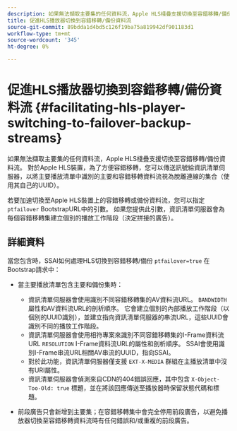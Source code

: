```yaml
---
description: 如果無法擷取主要集的任何資料流，Apple HLS棧疊支援切換至容錯移轉/備份資料流。 對於Apple HLS裝置，為了方便容錯移轉，您可以傳送訊號給資訊清單伺服器，以將主要播放清單中識別的主要和容錯移轉資料流視為脫離連線的集合（使用其自己的UUID）。
title: 促進HLS播放器切換到容錯移轉/備份資料流
source-git-commit: 89bdda1d4bd5c126f19ba75a819942df901183d1
workflow-type: tm+mt
source-wordcount: '345'
ht-degree: 0%

---
```



# 促進HLS播放器切換到容錯移轉/備份資料流 {#facilitating-hls-player-switching-to-failover-backup-streams}

如果無法擷取主要集的任何資料流，Apple HLS棧疊支援切換至容錯移轉/備份資料流。 對於Apple HLS裝置，為了方便容錯移轉，您可以傳送訊號給資訊清單伺服器，以將主要播放清單中識別的主要和容錯移轉資料流視為脫離連線的集合（使用其自己的UUID）。

若要加速切換至Apple HLS裝置上的容錯移轉或備份資料流，您可以指定 `ptfailover` BootstrapURL中的引數。 如果您提供此引數，資訊清單伺服器會為每個容錯移轉集建立個別的播放工作階段（決定拼接的廣告）。

## 詳細資料

當您包含時，SSAI如何處理HLS切換到容錯移轉/備份 `ptfailover=true` 在Bootstrap請求中：

* 當主要播放清單包含主要和備份集時：

   * 資訊清單伺服器會使用識別不同容錯移轉集的AV資料流URL。 `BANDWIDTH` 屬性和AV資料流URL的剖析順序。 它會建立個別的內部播放工作階段（以個別的UUID識別），並建立指向資訊清單伺服器的串流URL，這些UUID會識別不同的播放工作階段。
   * 資訊清單伺服器會使用相符專案來識別不同容錯移轉集的I-Frame資料流URL `RESOLUTION` I-Frame資料流URL的屬性和剖析順序。 SSAI會使用識別I-Frame串流URL相關AV串流的UUID，指向SSAI。
   * 對於此功能，資訊清單伺服器僅支援 `EXT-X-MEDIA` 群組在主播放清單中沒有URI屬性。
   * 資訊清單伺服器會偵測來自CDN的404錯誤回應，其中包含 `X-Object-Too-Old: true` 標題，並在將該回應傳送至播放器時保留狀態代碼和標題。

* 前段廣告只會新增到主要集；在容錯移轉集中會完全停用前段廣告，以避免播放器切換至容錯移轉資料流時有任何錯誤和/或重複的前段廣告。

